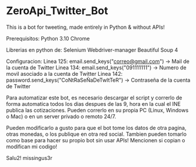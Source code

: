 # ZeroApi_Twitter_Bot
This is a bot for tweeting, made entirely in Python & without APIs!

Prerequisitos:
  Python 3.10
  Chrome
  
  Librerias en python de:
    Selenium
    Webdriver-manager
    Beautiful Soup 4
   
Configuracion:
  Linea 125: email.send_keys("correo@gmail.com")        -> Mail de la cuenta de Twitter
  Linea 134: email.send_keys("091111111")               -> Numero de movil asociado a la cuenta de Twitter
  Linea 142: password.send_keys("CoNtRaSeÑaDeTwItTeR")  -> Contraseña de la cuenta de Twitter
  
Para automatizar este bot, es necesario descargar el script y correrlo de forma automatica todos los dias despues de las 9, 
hora en la cual el INE publica las cotizaciones. Pueden correrlo en su propia PC (Linux, Windows o Mac) o en un server privado o remoto 24/7.

Pueden modificarlo a gusto para que el bot tome los datos de otra pagina, otras monedas, o los publique en otra red social.
Tambien pueden tomarlo como base para hacer su propio bot sin usar APIs!
Mencionen si copian o modifican mi codigo!

Salu2!
missingus3r
